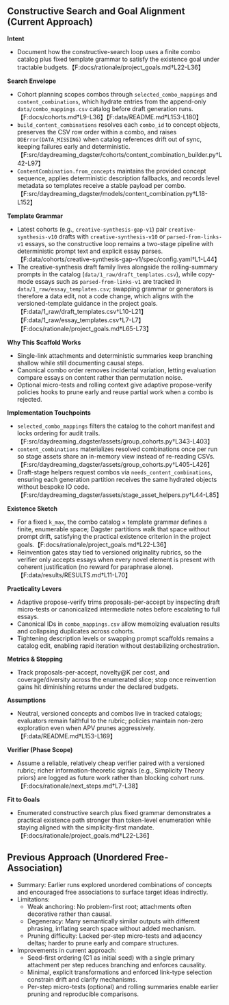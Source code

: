 ## Constructive Search and Goal Alignment (Current Approach)

**Intent**
- Document how the constructive-search loop uses a finite combo catalog plus fixed template grammar to satisfy the existence goal under tractable budgets.【F:docs/rationale/project_goals.md†L22-L36】

**Search Envelope**
- Cohort planning scopes combos through `selected_combo_mappings` and `content_combinations`, which hydrate entries from the append-only `data/combo_mappings.csv` catalog before draft generation runs.【F:docs/cohorts.md†L9-L36】【F:data/README.md†L153-L180】
- `build_content_combinations` resolves each `combo_id` to concept objects, preserves the CSV row order within a combo, and raises `DDError(DATA_MISSING)` when catalog references drift out of sync, keeping failures early and deterministic.【F:src/daydreaming_dagster/cohorts/content_combination_builder.py†L42-L97】
- `ContentCombination.from_concepts` maintains the provided concept sequence, applies deterministic description fallbacks, and records level metadata so templates receive a stable payload per combo.【F:src/daydreaming_dagster/models/content_combination.py†L18-L152】

**Template Grammar**
- Latest cohorts (e.g., `creative-synthesis-gap-v1`) pair `creative-synthesis-v10` drafts with `creative-synthesis-v10` or `parsed-from-links-v1` essays, so the constructive loop remains a two-stage pipeline with deterministic prompt text and explicit essay parses.【F:data/cohorts/creative-synthesis-gap-v1/spec/config.yaml†L1-L44】
- The creative-synthesis draft family lives alongside the rolling-summary prompts in the catalog (`data/1_raw/draft_templates.csv`), while copy-mode essays such as `parsed-from-links-v1` are tracked in `data/1_raw/essay_templates.csv`; swapping grammar or generators is therefore a data edit, not a code change, which aligns with the versioned-template guidance in the project goals.【F:data/1_raw/draft_templates.csv†L10-L21】【F:data/1_raw/essay_templates.csv†L7-L7】【F:docs/rationale/project_goals.md†L65-L73】

**Why This Scaffold Works**
- Single-link attachments and deterministic summaries keep branching shallow while still documenting causal steps.
- Canonical combo order removes incidental variation, letting evaluation compare essays on content rather than permutation noise.
- Optional micro-tests and rolling context give adaptive propose-verify policies hooks to prune early and reuse partial work when a combo is rejected.

**Implementation Touchpoints**
- `selected_combo_mappings` filters the catalog to the cohort manifest and locks ordering for audit trails.【F:src/daydreaming_dagster/assets/group_cohorts.py†L343-L403】
- `content_combinations` materializes resolved combinations once per run so stage assets share an in-memory view instead of re-reading CSVs.【F:src/daydreaming_dagster/assets/group_cohorts.py†L405-L426】
- Draft-stage helpers request combos via `needs_content_combinations`, ensuring each generation partition receives the same hydrated objects without bespoke IO code.【F:src/daydreaming_dagster/assets/stage_asset_helpers.py†L44-L85】

**Existence Sketch**
- For a fixed `k_max`, the combo catalog × template grammar defines a finite, enumerable space; Dagster partitions walk that space without prompt drift, satisfying the practical existence criterion in the project goals.【F:docs/rationale/project_goals.md†L22-L36】
- Reinvention gates stay tied to versioned originality rubrics, so the verifier only accepts essays when every novel element is present with coherent justification (no reward for paraphrase alone).【F:data/results/RESULTS.md†L11-L70】

**Practicality Levers**
- Adaptive propose-verify trims proposals-per-accept by inspecting draft micro-tests or canonicalized intermediate notes before escalating to full essays.
- Canonical IDs in `combo_mappings.csv` allow memoizing evaluation results and collapsing duplicates across cohorts.
- Tightening description levels or swapping prompt scaffolds remains a catalog edit, enabling rapid iteration without destabilizing orchestration.

**Metrics & Stopping**
- Track proposals-per-accept, novelty@K per cost, and coverage/diversity across the enumerated slice; stop once reinvention gains hit diminishing returns under the declared budgets.

**Assumptions**
- Neutral, versioned concepts and combos live in tracked catalogs; evaluators remain faithful to the rubric; policies maintain non-zero exploration even when APV prunes aggressively.【F:data/README.md†L153-L169】

**Verifier (Phase Scope)**
- Assume a reliable, relatively cheap verifier paired with a versioned rubric; richer information-theoretic signals (e.g., Simplicity Theory priors) are logged as future work rather than blocking cohort runs.【F:docs/rationale/next_steps.md†L7-L38】

**Fit to Goals**
- Enumerated constructive search plus fixed grammar demonstrates a practical existence path stronger than token-level enumeration while staying aligned with the simplicity-first mandate.【F:docs/rationale/project_goals.md†L22-L36】

## Previous Approach (Unordered Free-Association)

- Summary: Earlier runs explored unordered combinations of concepts and encouraged free associations to surface target ideas indirectly.
- Limitations:
  - Weak anchoring: No problem-first root; attachments often decorative rather than causal.
  - Degeneracy: Many semantically similar outputs with different phrasing, inflating search space without added mechanism.
  - Pruning difficulty: Lacked per-step micro-tests and adjacency deltas; harder to prune early and compare structures.
- Improvements in current approach:
  - Seed-first ordering (C1 as initial seed) with a single primary attachment per step reduces branching and enforces causality.
  - Minimal, explicit transformations and enforced link-type selection constrain drift and clarify mechanisms.
  - Per-step micro-tests (optional) and rolling summaries enable earlier pruning and reproducible comparisons.
